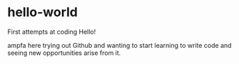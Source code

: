 # hello-world
First attempts at coding
Hello!

ampfa here trying out Github and wanting to start learning to write code and seeing new opportunities arise from it.
